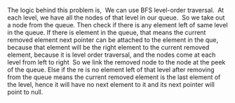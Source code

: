 The logic behind this problem is,
​
We can use BFS level-order traversal.
​
At each level, we have all the nodes of that level in our queue.
​
So we take out a node from the queue.
Then check if there is any element left of same level in the queue.
If there is element in the queue, that means the current removed element
next pointer can be attached to the element in the que, because that element
will be the right element to the current removed element, because it is
level order traversal, and the nodes come at each level from left to right
​
So we link the removed node to the node at the peek of the queue.
Else if the re is no element left of that level after removing from the queue
means the current removed element is the last element of the level, hence
it will have no next element to it and its next pointer will point to null.